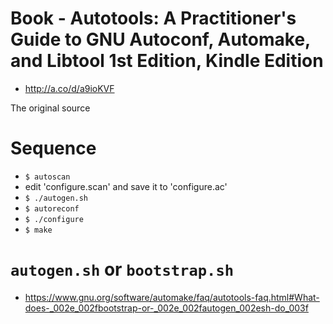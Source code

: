 # Book - Autotools: A Practitioner's Guide to GNU Autoconf, Automake, and Libtool 1st Edition, Kindle Edition

* http://a.co/d/a9ioKVF

The original source


# Sequence

- `$ autoscan`
- edit 'configure.scan' and save it to 'configure.ac'
- `$ ./autogen.sh` <!-- hand-made script - run only once for installing missing scripts -->
- `$ autoreconf`
- `$ ./configure`
- `$ make`


# `autogen.sh` or `bootstrap.sh`

* https://www.gnu.org/software/automake/faq/autotools-faq.html#What-does-_002e_002fbootstrap-or-_002e_002fautogen_002esh-do_003f
